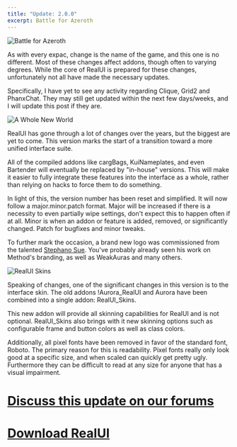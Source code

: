 ```yaml
---
title: "Update: 2.0.0"
excerpt: Battle for Azeroth
---
```


![Battle for Azeroth](https://d1u5p3l4wpay3k.cloudfront.net/wowpedia/archive/3/37/20180131031154%21Battle_for_Azeroth_logo.png?version=8e9e300a54c4295a9c5752de960b7a01)

As with every expac, change is the name of the game, and this one is no different. Most of these changes affect addons, though often to varying degrees. While the core of RealUI is prepared for these changes, unfortunately not all have made the necessary updates.

Specifically, I have yet to see any activity regarding Clique, Grid2 and PhanxChat. They may still get updated within the next few days/weeks, and I will update this post if they are.


![A Whole New World](https://i.imgur.com/olt0KIx.png)

RealUI has gone through a lot of changes over the years, but the biggest are yet to come. This version marks the start of a transition toward a more unified interface suite.

All of the compiled addons like cargBags, KuiNameplates, and even Bartender will eventually be replaced by "in-house" versions. This will make it easier to fully integrate these features into the interface as a whole, rather than relying on hacks to force them to do something.

In light of this, the version number has been reset and simplified. It will now follow a major.minor.patch format. Major will be increased if there is a necessity to even partially wipe settings, don't expect this to happen often if at all. Minor is when an addon or feature is added, removed, or significantly changed. Patch for bugfixes and minor tweaks.

To further mark the occasion, a brand new logo was commissioned from the talented [Stephano Sue](http://www.stephanosue.com/). You've probably already seen his work on Method's branding, as well as WeakAuras and many others.


![RealUI Skins](https://i.imgur.com/FciNWX7.png)

Speaking of changes, one of the significant changes in this version is to the interface skin. The old addons !Aurora_RealUI and Aurora have been combined into a single addon: RealUI_Skins.

This new addon will provide all skinning capabilities for RealUI and is not optional. RealUI_Skins also brings with it new skinning options such as configurable frame and button colors as well as class colors.

Additionally, all pixel fonts have been removed in favor of the standard font, Roboto. The primary reason for this is readability. Pixel fonts really only look good at a specific size, and when scaled can quickly get pretty ugly. Furthermore they can be difficult to read at any size for anyone that has a visual impairment.

# [Discuss this update on our forums](http://www.wowinterface.com/forums/showthread.php?t=56357) #
# [Download RealUI](http://www.wowinterface.com/downloads/info16068-RealUI.html) #

